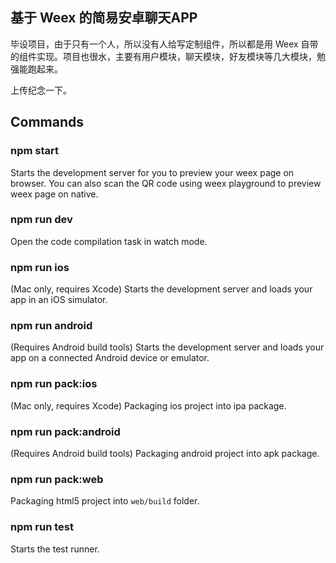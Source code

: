 ## 基于 Weex 的简易安卓聊天APP

毕设项目，由于只有一个人，所以没有人给写定制组件，所以都是用 Weex 自带的组件实现。项目也很水，主要有用户模块，聊天模块，好友模块等几大模块，勉强能跑起来。

上传纪念一下。

## Commands

### npm start

Starts the development server for you to preview your weex page on browser.
You can also scan the QR code using weex playground to preview weex page on native.

### npm run dev

Open the code compilation task in watch mode.

### npm run ios

(Mac only, requires Xcode)
Starts the development server and loads your app in an iOS simulator.

### npm run android

(Requires Android build tools)
Starts the development server and loads your app on a connected Android device or emulator.

### npm run pack:ios

(Mac only, requires Xcode)
Packaging ios project into ipa package.

### npm run pack:android

(Requires Android build tools)
Packaging android project into apk package.

### npm run pack:web

Packaging html5 project into `web/build` folder.

### npm run test

Starts the test runner.
